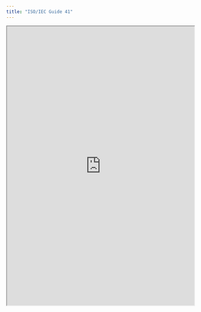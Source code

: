 ```yaml
---
title: "ISO/IEC Guide 41"
---
```



<iframe height="750" width="100%" src="https://ewelton.github.io/ktest/wiki.html#ISO/IEC%20Guide%2041"></iframe>
